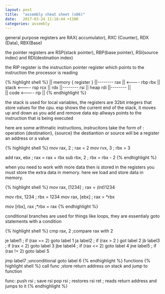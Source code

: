 ```yaml
---
layout: post
title:  "assembly cheat sheet (x86)"
date:   2017-03-24 11:18:44 +1100
categories: assembly
---
```

general purpose registers are RAX( accumulator), RXC (Counter), RDX (Data), RBX(Base)

the pointer registers are RSP(stack pointer), RBP(base pointer), RSI(source index) and RDI(destination index)

the RIP register is the instruction pointer register which points to the instruction the processor is reading

{% highlight shell %}
|| memory       { register }
||--------                rax
||         <---- rbp      rbx
|| stack   <---- rsp      rcx
||                        rdx
||--------                rsi
|| heap                   rdi
||--------
||        
|| code    <---- rip
||
{% endhighlight %}

the stack is used for local variables, the registers are 32bit integers that store values for the cpu. esp shows the current end of the stack, it moves up and down as you add and remove data eip allways points to the instruction that is being executed

here are some arithmatic instructions, instrucitons take the form of : operation {destination}, {source} the destiantion or source will be a register an address or a value

{% highlight shell %}
mov rax, 2      ; rax = 2
mov rvx, 3      ; rbx = 3

add rax, ebx    ; rax = rax + rbx
sub rbx, 2      ; rbx = rbx - 2
{% endhighlight %}

when you need to work with more data then is stored in the registers you must store the extra data in memory. here we load and store data in memory.

{% highlight shell %}
mov rax, [1234] ; rax = *(int*)1234

mov rbx, 1234   ; rbx = 1234
mov rax, [ebx]  ; rax = *rbx

mov [rbx], rax  ;*rbx = rax 
{% endhighlight %}

conditional branches are used for things like loops, they are essentialy goto statements with a condition

{% highlight shell %}
cmp rax, 2      ;compare rax with 2

je label1       ; if (rax == 2) goto label 1
ja label2       ; if (rax > 2 ) got label 2
jb label3       ; if (rax < 2) goto label 3
jbe label4      ; if (rax <= 2) goto label 4
jne label5      ; if (rax != 2) goto label 5


jmp label7      ;unconditional goto label 6
{% endhighlight %}
functions
{% highlight shell %}
call func       ;store return address on stack and jump to function

func:
  push rsi      ; save rsi
  pop rsi       ; restores rsi
  ret           ; reads return address and jumps to it
{% endhighlight %}